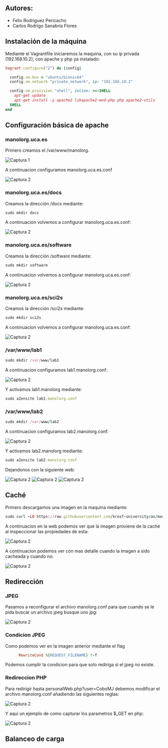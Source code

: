 ## Autores:
   * Felix Rodriguez Pericacho
   * Carlos Rodrigo Sanabria Flores

## Instalación de la máquina 

Mediante el Vagrantfile iniciaremos la maquina, con su ip privada (192.168.10.2), con apache y php ya instalado:

```rb
Vagrant.configure("2") do |config|

  config.vm.box = "ubuntu/bionic64"
  config.vm.network "private_network", ip: "192.168.10.2"

  config.vm.provision "shell", inline: <<-SHELL
    apt-get update
    apt-get install -y apache2 libapache2-mod-php php apache2-utils
  SHELL
end
```
## Configuración básica de apache 

### manolorg.uca.es

Primero creamos el /var/www/manolorg.

![Captura 1](./img/Captura.PNG)

A continuacion configuramos manolorg.uca.es.conf

![Captura 2](./img/Captura2.PNG)

### manolorg.uca.es/docs

Creamos la dirección /docs mediante:

```rb
sudo mkdir docs
```

A continuacion volvemos a configurar manolorg.uca.es.conf:

![Captura 2](./img/Captura4.PNG)

### manolorg.uca.es/software

Creamos la dirección /software mediante:

```rb
sudo mkdir software
```

A continuacion volvemos a configurar manolorg.uca.es.conf:

![Captura 2](./img/Captura3.PNG)

### manolorg.uca.es/sci2s

Creamos la dirección /sci2s mediante:

```rb
sudo mkdir sci2s
```

A continuacion volvemos a configurar manolorg.uca.es.conf:

![Captura 2](./img/Captura5.PNG)

### /var/www/lab1

```rb
sudo mkdir /var/www/lab1
```

A continuacion configuramos lab1.manolorg.conf:

![Captura 2](./img/Captura6.PNG)

Y activamos lab1.manolorg mediante:

```rb
sudo a2ensite lab1.manolorg.conf
```

### /var/www/lab2

```rb
sudo mkdir /var/www/lab2
```

A continuacion configuramos lab2.manolorg.conf:

![Captura 2](./img/Captura7.PNG)

Y activamos lab2.manolorg mediante:

```rb
sudo a2ensite lab2.manolorg.conf
```

Dejandonos con la siguiente web:

![Captura 2](./img/Captura8.PNG)
![Captura 2](./img/Captura9.PNG)
![Captura 2](./img/Captura10.PNG)

## Caché

Primero descargamos una imagen en la maquina mediante:

```rb
sudo curl -LO https://raw.githubusercontent.com/krosf-university/as/master/practices/p4/img/Captura.PNG
```

A continuacion en la web podemos ver que la imagen proviene de la caché al inspeccionar las propiedades de esta:

![Captura 2](./img/Captura12.PNG)

A continuacion podemos ver con mas detalle cuando la imagen a sido cacheada y cuando no:

![Captura 2](./img/Captura13.PNG)

## Redirección

### JPEG

Pasamos a reconfigurar el archivo manolorg.conf para que cuando se le pida buscar un archivo jpeg busque uno jpg:

![Captura 2](./img/Captura14.PNG)

### Condicion JPEG

Como podemos ver en la imagen anterior mediante el flag 

```rb
      RewriteCond %{REQUEST_FILENAME} !-f
```

Podemos cumplir la condicion para que solo rediriga si el jpeg no existe.

### Redireccion PHP

Para redirigir hasta personalWeb.php?user=CoboMJ debemos modificar el archivo manolorg.conf añadiendo las siguientes reglas:

![Captura 2](./img/Captura16.PNG)

Y aqui un ejemplo de como capturar los parametros $_GET en php:

![Captura 2](./img/Captura15.PNG)

## Balanceo de carga